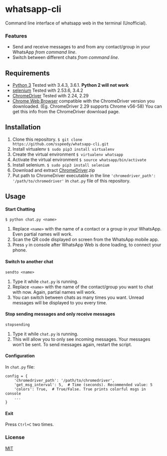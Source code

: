 # whatsapp-cli

Command line interface of whatsapp web in the terminal (Unofficial).

### Features

  - Send and receive messages to and from any contact/group in your WhatsApp *from command line*.
  - Switch between different chats *from command line*.

## Requirements

- [Python 3](https://www.python.org/downloads) Tested with 3.4.3, 3.6.1. **Python 2 will not work**
- [selenium](http://selenium-python.readthedocs.io/installation.html) Tested with 2.53.6, 3.4.2
- [ChromeDriver](https://sites.google.com/a/chromium.org/chromedriver/downloads) Tested with 2.24, 2.29
- [Chrome Web Browser](https://www.google.com/chrome/browser/desktop) compatible with the ChromeDriver version you downloaded. (Eg. ChromeDriver 2.29 supports Chrome v56-58) You can get this info from the ChromeDriver download page.

## Installation

1.  Clone this repository. `$ git clone https://github.com/sspeedy/whatsapp-cli.git` 
2.  Install virtualenv `$ sudo pip3 install virtualenv`
3.  Create the virtual environment `$ virtualenv whatsapp`
4.  Activate the virtual environment `$ source whatsapp/bin/activate`
5.  Install selenium. `$ sudo pip3 install selenium`
6.  Download and extract [ChromeDriver](https://sites.google.com/a/chromium.org/chromedriver/downloads).zip
7.  Put path to ChromeDriver executable in the line `'chromedriver_path': '/path/to/chromedriver'` in `chat.py` file of this repository.  

## Usage

#### Start Chatting  

`$ python chat.py <name>`
  
1.  Replace `<name>` with the name of a contact or a group in your WhatsApp. Even partial names will work.
2.  Scan the QR code displayed on screen from the WhatsApp mobile app.
3.  Press `y` in console after WhatsApp Web is done loading, to connect your phone.

#### Switch to another chat

`sendto <name>`

1.  Type it while `chat.py` is running.
1.  Replace `<name>` with the name of the contact/group you want to chat with now. Again, partial names will work.
2.  You can switch between chats as many times you want. Unread messages will be displayed to you every time.

#### Stop sending messages and only receive messages

`stopsending`

1.  Type it while `chat.py` is running.
1.  This will allow you to only see incoming messages. Your messages won't be sent. To send messages again, restart the script.

#### Configuration

In `chat.py` file:

```
config = {
    'chromedriver_path': '/path/to/chromedriver',
    'get_msg_interval': 5,  # Time (seconds). Recommended value: 5
    'colors': True,  # True/False. True prints colorful msgs in console
    ...
}
```

#### Exit

Press `Ctrl+C` two times.


### License 

[MIT](https://choosealicense.com/licenses/mit/)
